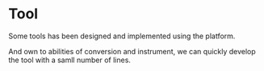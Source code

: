 # Tool

Some tools has been designed and implemented using the platform.

And own to abilities of conversion and instrument, we can quickly develop the tool with a samll number of lines.